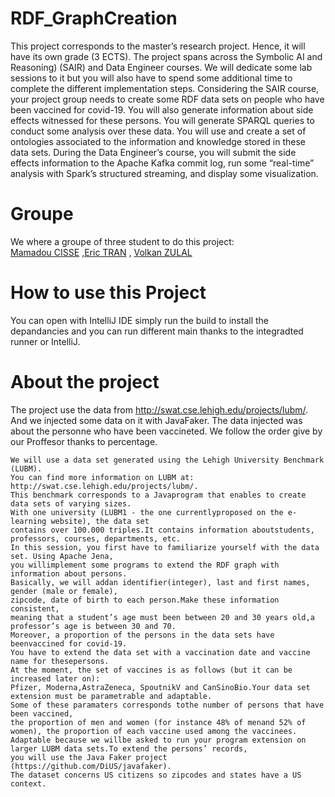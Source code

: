 # RDF_GraphCreation
This project corresponds to the master’s research project. Hence, it will have its own grade (3 ECTS). The project spans across the Symbolic AI and Reasoning) (SAIR) and Data Engineer courses. We will dedicate some lab sessions to it but you will also have to spend some additional time to complete the different implementation steps. Considering the SAIR course, your project group needs to create some RDF data sets on people who have been vaccined for covid-19. You will also generate information about side effects witnessed for these persons. You will generate SPARQL queries to conduct some analysis over these data. You will use and create a set of ontologies associated to the information and knowledge stored in these data sets. During the Data Engineer’s course, you will submit the side effects information to the Apache Kafka commit log, run some “real-time” analysis with Spark’s structured streaming, and display some visualization.


# Groupe

We where a groupe of three student to do this project:  
[Mamadou CISSE](https://github.com/mciissee) ,[Eric TRAN](https://github.com/etran2907) , [Volkan ZULAL](https://github.com/volkanzulal)

# How to use this Project

You can open with IntelliJ IDE simply run the build to install the depandancies and you can run different main thanks to the integradted runner or IntelliJ.

# About the project

The project use the data from http://swat.cse.lehigh.edu/projects/lubm/. And we injected some data on it with JavaFaker. The data injected was about the personne who have been vaccineted. We follow the order give by our Proffesor thanks to percentage.

```
We will use a data set generated using the Lehigh University Benchmark (LUBM). 
You can find more information on LUBM at: http://swat.cse.lehigh.edu/projects/lubm/. 
This benchmark corresponds to a Javaprogram that enables to create data sets of varying sizes. 
With one university (LUBM1 - the one currentlyproposed on the e-learning website), the data set 
contains over 100.000 triples.It contains information aboutstudents, professors, courses, departments, etc.
In this session, you first have to familiarize yourself with the data set. Using Apache Jena, 
you willimplement some programs to extend the RDF graph with information about persons. 
Basically, we will addan identifier(integer), last and first names, gender (male or female),
zipcode, date of birth to each person.Make these information consistent, 
meaning that a student’s age must been between 20 and 30 years old,a professor’s age is between 30 and 70.
Moreover, a proportion of the persons in the data sets have beenvaccined for covid-19. 
You have to extend the data set with a vaccination date and vaccine name for thesepersons.
At the moment, the set of vaccines is as follows (but it can be increased later on):
Pfizer, Moderna,AstraZeneca, SpoutnikV and CanSinoBio.Your data set extension must be parametrable and adaptable.
Some of these paramaters corresponds tothe number of persons that have been vaccined,
the proportion of men and women (for instance 48% of menand 52% of women), the proportion of each vaccine used among the vaccinees.
Adaptable because we willbe asked to run your program extension on larger LUBM data sets.To extend the persons’ records,
you will use the Java Faker project (https://github.com/DiUS/javafaker).
The dataset concerns US citizens so zipcodes and states have a US context. 
```

